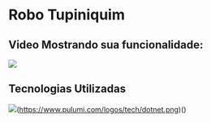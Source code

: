 # Robo Tupiniquim

## Video Mostrando sua funcionalidade:
![](https://i.imgur.com/G7VtvCY.gif)

## Tecnologias Utilizadas
![](https://www.jetbrains.com/guide/assets/csharp-logo-265a149e.svg)(https://www.pulumi.com/logos/tech/dotnet.png)()